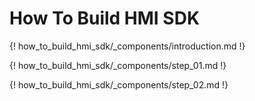 # How To Build HMI SDK

{! how_to_build_hmi_sdk/_components/introduction.md !}

{! how_to_build_hmi_sdk/_components/step_01.md !}

{! how_to_build_hmi_sdk/_components/step_02.md !}
